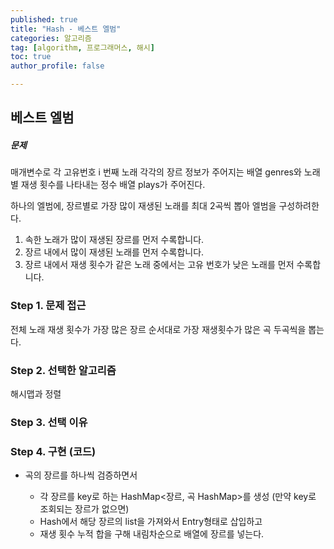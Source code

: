 ```yaml
---
published: true
title: "Hash - 베스트 엘범" 
categories: 알고리즘 
tag: [algorithm, 프로그래머스, 해시] 
toc: true
author_profile: false 

---
```




## 베스트 엘범

##### 문제 

매개변수로 각 고유번호 i 번째 노래 각각의 장르 정보가 주어지는 배열 genres와 노래별 재생 횟수를 나타내는 정수 배열 plays가 주어진다. 

 하나의 엘범에, 장르별로 가장 많이 재생된 노래를 최대 2곡씩 뽑아 엘범을 구성하려한다. 

1. 속한 노래가 많이 재생된 장르를 먼저 수록합니다.
2. 장르 내에서 많이 재생된 노래를 먼저 수록합니다.
3. 장르 내에서 재생 횟수가 같은 노래 중에서는 고유 번호가 낮은 노래를 먼저 수록합니다.



### Step 1. 문제 접근 

전체 노래 재생 횟수가 가장 많은 장르 순서대로 가장 재생횟수가 많은 곡 두곡씩을 뽑는다. 





### Step 2. 선택한 알고리즘 

해시맵과 정렬  



### Step 3. 선택 이유 





### Step 4. 구현 (코드)

* 곡의 장르를 하나씩 검증하면서 

  * 각 장르를 key로 하는 HashMap<장르, 곡 HashMap>를 생성 (만약 key로 조회되는 장르가 없으면)
  * Hash에서 해당 장르의 list을 가져와서 Entry형태로 삽입하고 
  * 재생 횟수 누적 합을 구해 내림차순으로 배열에 장르를 넣는다. 

  

```java

```











